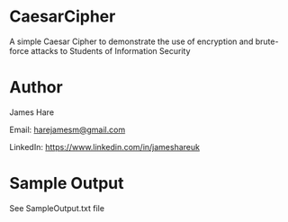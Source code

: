 # CaesarCipher
A simple Caesar Cipher to demonstrate the use of encryption and brute-force attacks to Students of Information Security


# Author
James Hare

Email: harejamesm@gmail.com

LinkedIn: https://www.linkedin.com/in/jameshareuk


# Sample Output
See SampleOutput.txt file
